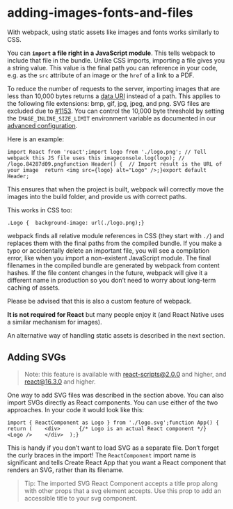 adding-images-fonts-and-files
=============================

With webpack, using static assets like images and fonts works similarly to CSS.

You can **`import` a file right in a JavaScript module**. This tells webpack to include that file in the bundle. Unlike CSS imports, importing a file gives you a string value. This value is the final path you can reference in your code, e.g. as the `src` attribute of an image or the `href` of a link to a PDF.

To reduce the number of requests to the server, importing images that are less than 10,000 bytes returns a [data URI](https://developer.mozilla.org/en-US/docs/Web/HTTP/Basics_of_HTTP/Data_URIs) instead of a path. This applies to the following file extensions: bmp, gif, jpg, jpeg, and png. SVG files are excluded due to [\#1153](https://github.com/facebook/create-react-app/issues/1153). You can control the 10,000 byte threshold by setting the `IMAGE_INLINE_SIZE_LIMIT` environment variable as documented in our [advanced configuration](advanced-configuration.md).

Here is an example:

    import React from 'react';import logo from './logo.png'; // Tell webpack this JS file uses this imageconsole.log(logo); // /logo.84287d09.pngfunction Header() {  // Import result is the URL of your image  return <img src={logo} alt="Logo" />;}export default Header;

This ensures that when the project is built, webpack will correctly move the images into the build folder, and provide us with correct paths.

This works in CSS too:

    .Logo {  background-image: url(./logo.png);}

webpack finds all relative module references in CSS (they start with `./`) and replaces them with the final paths from the compiled bundle. If you make a typo or accidentally delete an important file, you will see a compilation error, like when you import a non-existent JavaScript module. The final filenames in the compiled bundle are generated by webpack from content hashes. If the file content changes in the future, webpack will give it a different name in production so you don’t need to worry about long-term caching of assets.

Please be advised that this is also a custom feature of webpack.

**It is not required for React** but many people enjoy it (and React Native uses a similar mechanism for images).

An alternative way of handling static assets is described in the next section.

Adding SVGs
-----------

> Note: this feature is available with react-scripts@2.0.0 and higher, and react@16.3.0 and higher.

One way to add SVG files was described in the section above. You can also import SVGs directly as React components. You can use either of the two approaches. In your code it would look like this:

    import { ReactComponent as Logo } from './logo.svg';function App() {  return (    <div>      {/* Logo is an actual React component */}      <Logo />    </div>  );}

This is handy if you don’t want to load SVG as a separate file. Don’t forget the curly braces in the import! The `ReactComponent` import name is significant and tells Create React App that you want a React component that renders an SVG, rather than its filename.

> Tip: The imported SVG React Component accepts a title prop along with other props that a svg element accepts. Use this prop to add an accessible title to your svg component.
